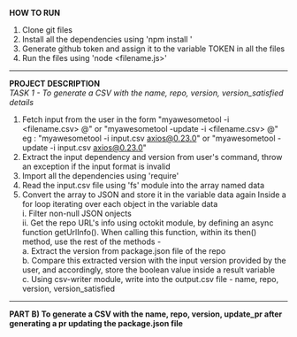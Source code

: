 ****HOW TO RUN****
  1. Clone git files
  2. Install all the dependencies using 'npm install <dependency-name>'
  3. Generate github token and assign it to the variable TOKEN in all the files
  4. Run the files using 'node <filename.js>'
  
  --------------------------

  **PROJECT DESCRIPTION** </br>
  _TASK 1 -  To generate a CSV with the name, repo, version, version_satisfied details_
  1. Fetch input from the user in the form "myawesometool -i <filename.csv> <dependency-name>@<version>" or "myawesometool -update -i <filename.csv> <dependency-name>@<version>" </br>
      eg : "myawesometool -i input.csv axios@0.23.0" or "myawesometool -update -i input.csv axios@0.23.0"
  2. Extract the input dependency and version from user's command, throw an exception if the input format is invalid
  3. Import all the dependencies using 'require'
  4. Read the input.csv file using 'fs' module into the array named data
  5. Convert the array to JSON and store it in the variable data again
  Inside a for loop iterating over each object in the variable data </br>
    i.  Filter non-null JSON onjects</br>
    ii. Get the repo URL's info using octokit module, by defining an async function getUrlInfo(). When calling this function, within its then() method, use the rest of the methods - </br>
      a. Extract the version from package.json file of the repo</br>
      b. Compare this extracted version with the input version provided by the user, and accordingly, store the boolean value inside a result variable </br>
      c. Using csv-writer module, write into the output.csv file - name, repo, version, version_satisfied</br>
     
  -------------------------
      
**PART B) To generate a CSV with the name, repo, version, update_pr after generating a pr updating the package.json file**
    
  
 


